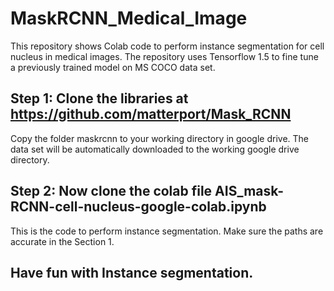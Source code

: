 # MaskRCNN_Medical_Image
This repository shows Colab code to perform instance segmentation for cell nucleus in medical images.
The repository uses Tensorflow 1.5 to fine tune a previously trained model on MS COCO data set.
## Step 1: Clone the libraries at https://github.com/matterport/Mask_RCNN
Copy the folder maskrcnn to your working directory in google drive. The data set will be automatically downloaded to the working google drive directory.
## Step 2: Now clone the colab file AIS_mask-RCNN-cell-nucleus-google-colab.ipynb
This is the code to perform instance segmentation. Make sure the paths are accurate in the Section 1. 
## Have fun with Instance segmentation.
